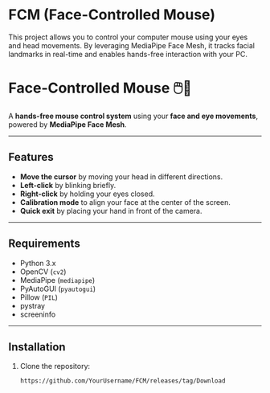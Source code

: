 # FCM (Face-Controlled Mouse)
This project allows you to control your computer mouse using your eyes and head movements. By leveraging MediaPipe Face Mesh, it tracks facial landmarks in real-time and enables hands-free interaction with your PC.

# Face-Controlled Mouse 🖱️👀

A **hands-free mouse control system** using your **face and eye movements**, powered by **MediaPipe Face Mesh**.

---

## Features
- **Move the cursor** by moving your head in different directions.
- **Left-click** by blinking briefly.
- **Right-click** by holding your eyes closed.
- **Calibration mode** to align your face at the center of the screen.
- **Quick exit** by placing your hand in front of the camera.

---

## Requirements
- Python 3.x
- OpenCV (`cv2`)
- MediaPipe (`mediapipe`)
- PyAutoGUI (`pyautogui`)
- Pillow (`PIL`)
- pystray
- screeninfo

---

## Installation
1. Clone the repository:
   ```bash
   https://github.com/YourUsername/FCM/releases/tag/Download
